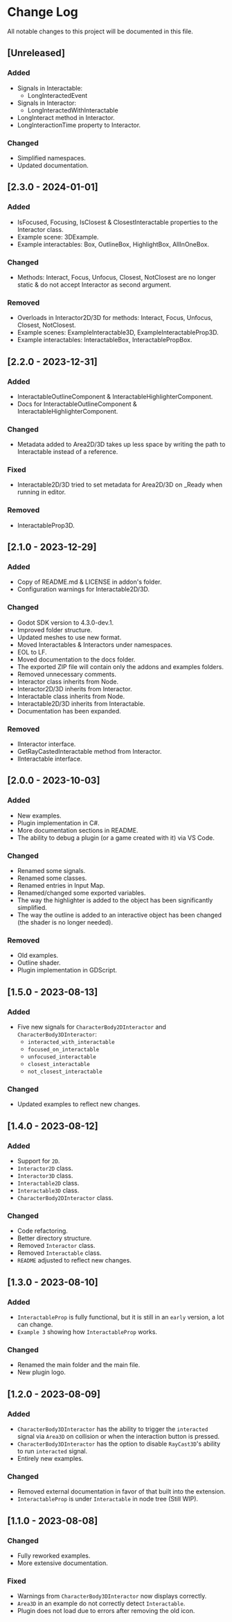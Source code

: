 # Change Log

All notable changes to this project will be documented in this file.

## [Unreleased]

### Added

-   Signals in Interactable:
    -   LongInteractedEvent
-   Signals in Interactor:
    -   LongInteractedWithInteractable
-   LongInteract method in Interactor.
-   LongInteractionTime property to Interactor.

### Changed

-   Simplified namespaces.
-   Updated documentation.

## [2.3.0 - 2024-01-01]

### Added

-   IsFocused, Focusing, IsClosest & ClosestInteractable properties to the Interactor class.
-   Example scene: 3DExample.
-   Example interactables: Box, OutlineBox, HighlightBox, AllInOneBox.

### Changed

-   Methods: Interact, Focus, Unfocus, Closest, NotClosest
    are no longer static & do not accept Interactor as second argument.

### Removed

-   Overloads in Interactor2D/3D for methods: Interact, Focus, Unfocus, Closest, NotClosest.
-   Example scenes: ExampleInteractable3D, ExampleInteractableProp3D.
-   Example interactables: InteractableBox, InteractablePropBox.

## [2.2.0 - 2023-12-31]

### Added

-   InteractableOutlineComponent & InteractableHighlighterComponent.
-   Docs for InteractableOutlineComponent & InteractableHighlighterComponent.

### Changed

-   Metadata added to Area2D/3D takes up less space by writing the path to Interactable instead of a reference.

### Fixed

-   Interactable2D/3D tried to set metadata for Area2D/3D on \_Ready when running in editor.

### Removed

-   InteractableProp3D.

## [2.1.0 - 2023-12-29]

### Added

-   Copy of README.md & LICENSE in addon's folder.
-   Configuration warnings for Interactable2D/3D.

### Changed

-   Godot SDK version to 4.3.0-dev.1.
-   Improved folder structure.
-   Updated meshes to use new format.
-   Moved Interactables & Interactors under namespaces.
-   EOL to LF.
-   Moved documentation to the docs folder.
-   The exported ZIP file will contain only the addons and examples folders.
-   Removed unnecessary comments.
-   Interactor class inherits from Node.
-   Interactor2D/3D inherits from Interactor.
-   Interactable class inherits from Node.
-   Interactable2D/3D inherits from Interactable.
-   Documentation has been expanded.

### Removed

-   IInteractor interface.
-   GetRayCastedInteractable method from Interactor.
-   IInteractable interface.

## [2.0.0 - 2023-10-03]

### Added

-   New examples.
-   Plugin implementation in C#.
-   More documentation sections in README.
-   The ability to debug a plugin (or a game created with it) via VS Code.

### Changed

-   Renamed some signals.
-   Renamed some classes.
-   Renamed entries in Input Map.
-   Renamed/changed some exported variables.
-   The way the highlighter is added to the object has been significantly simplified.
-   The way the outline is added to an interactive object has been changed (the shader is no longer needed).

### Removed

-   Old examples.
-   Outline shader.
-   Plugin implementation in GDScript.

## [1.5.0 - 2023-08-13]

### Added

-   Five new signals for `CharacterBody2DInteractor` and `CharacterBody3DInteractor`:
    -   `interacted_with_interactable`
    -   `focused_on_interactable`
    -   `unfocused_interactable`
    -   `closest_interactable`
    -   `not_closest_interactable`

### Changed

-   Updated examples to reflect new changes.

## [1.4.0 - 2023-08-12]

### Added

-   Support for `2D`.
-   `Interactor2D` class.
-   `Interactor3D` class.
-   `Interactable2D` class.
-   `Interactable3D` class.
-   `CharacterBody2DInteractor` class.

### Changed

-   Code refactoring.
-   Better directory structure.
-   Removed `Interactor` class.
-   Removed `Interactable` class.
-   `README` adjusted to reflect new changes.

## [1.3.0 - 2023-08-10]

### Added

-   `InteractableProp` is fully functional, but it is still in an `early` version, a lot can change.
-   `Example 3` showing how `InteractableProp` works.

### Changed

-   Renamed the main folder and the main file.
-   New plugin logo.

## [1.2.0 - 2023-08-09]

### Added

-   `CharacterBody3DInteractor` has the ability to trigger the `interacted` signal via `Area3D` on collision or when the interaction button is pressed.
-   `CharacterBody3DInteractor` has the option to disable `RayCast3D`'s ability to run `interacted` signal.
-   Entirely new examples.

### Changed

-   Removed external documentation in favor of that built into the extension.
-   `InteractableProp` is under `Interactable` in node tree (Still WIP).

## [1.1.0 - 2023-08-08]

### Changed

-   Fully reworked examples.
-   More extensive documentation.

### Fixed

-   Warnings from `CharacterBody3DInteractor` now displays correctly.
-   `Area3D` in an example do not correctly detect `Interactable`.
-   Plugin does not load due to errors after removing the old icon.
